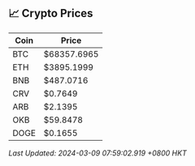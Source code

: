 ## 📈 Crypto Prices

| Coin | Price |
| ---- | ----- |
| BTC | $68357.6965 |
| ETH | $3895.1999 |
| BNB | $487.0716 |
| CRV | $0.7649 |
| ARB | $2.1395 |
| OKB | $59.8478 |
| DOGE | $0.1655 |

_Last Updated: 2024-03-09 07:59:02.919 +0800 HKT_